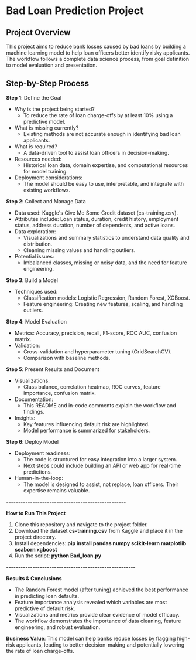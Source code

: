 Bad Loan Prediction Project
==========================

Project Overview
---------------
This project aims to reduce bank losses caused by bad loans by building a machine learning model to help loan officers better identify risky applicants. The workflow follows a complete data science process, from goal definition to model evaluation and presentation.

Step-by-Step Process
--------------------

**Step 1**: Define the Goal
- Why is the project being started?
  - To reduce the rate of loan charge-offs by at least 10% using a predictive model.
- What is missing currently?
  - Existing methods are not accurate enough in identifying bad loan applicants.
- What is required?
  - A data-driven tool to assist loan officers in decision-making.
- Resources needed:
  - Historical loan data, domain expertise, and computational resources for model training.
- Deployment considerations:
  - The model should be easy to use, interpretable, and integrate with existing workflows.

**Step 2**: Collect and Manage Data
- Data used: Kaggle's Give Me Some Credit dataset (cs-training.csv).
- Attributes include: Loan status, duration, credit history, employment status, address duration, number of dependents, and active loans.
- Data exploration:
  - Visualizations and summary statistics to understand data quality and distribution.
  - Cleaning missing values and handling outliers.
- Potential issues:
  - Imbalanced classes, missing or noisy data, and the need for feature engineering.

**Step 3**: Build a Model
- Techniques used:
  - Classification models: Logistic Regression, Random Forest, XGBoost.
  - Feature engineering: Creating new features, scaling, and handling outliers.

**Step 4**: Model Evaluation
- Metrics: Accuracy, precision, recall, F1-score, ROC AUC, confusion matrix.
- Validation:
  - Cross-validation and hyperparameter tuning (GridSearchCV).
  - Comparison with baseline methods.

**Step 5**: Present Results and Document
- Visualizations:
  - Class balance, correlation heatmap, ROC curves, feature importance, confusion matrix.
- Documentation:
  - This README and in-code comments explain the workflow and findings.
- Insights:
  - Key features influencing default risk are highlighted.
  - Model performance is summarized for stakeholders.

**Step 6**: Deploy Model
- Deployment readiness:
  - The code is structured for easy integration into a larger system.
  - Next steps could include building an API or web app for real-time predictions.
- Human-in-the-loop:
  - The model is designed to assist, not replace, loan officers. Their expertise remains valuable.

**--------------------------------------------------**

**How to Run This Project**
1. Clone this repository and navigate to the project folder.
2. Download the dataset **cs-training.csv** from Kaggle and place it in the project directory.
3. Install dependencies:  **pip install pandas numpy scikit-learn matplotlib seaborn xgboost**
4. Run the script: **python Bad_loan.py**

**------------------------------------------------------**

**Results & Conclusions**
- The Random Forest model (after tuning) achieved the best performance in predicting loan defaults.
- Feature importance analysis revealed which variables are most predictive of default risk.
- Visualizations and metrics provide clear evidence of model efficacy.
- The workflow demonstrates the importance of data cleaning, feature engineering, and robust evaluation.
  
**Business Value**:
This model can help banks reduce losses by flagging high-risk applicants, leading to better decision-making and potentially lowering the rate of loan charge-offs.
